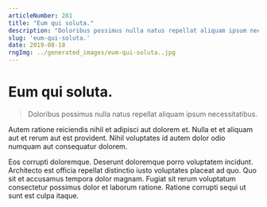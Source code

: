 ```yaml
---
articleNumber: 281
title: "Eum qui soluta."
description: "Doloribus possimus nulla natus repellat aliquam ipsum necessitatibus."
slug: 'eum-qui-soluta.'
date: 2019-08-18
rngImg: ../generated_images/eum-qui-soluta..jpg
---
```


# Eum qui soluta.

> Doloribus possimus nulla natus repellat aliquam ipsum necessitatibus.

Autem ratione reiciendis nihil et adipisci aut dolorem et. Nulla et et aliquam aut et rerum aut est provident. Nihil voluptates id autem dolor odio numquam aut consequatur dolorem.
 Eos corrupti doloremque. Deserunt doloremque porro voluptatem incidunt. Architecto est officia repellat distinctio iusto voluptates placeat ad quo. Quo sit et accusamus tempora dolor magnam. Fugiat sit rerum voluptatum consectetur possimus dolor et laborum ratione. Ratione corrupti sequi ut sunt est culpa itaque.
